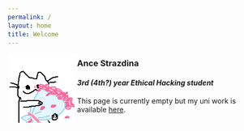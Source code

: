 ```yaml
---
permalink: /
layout: home
title: Welcome
---
```


<img align="left" src="./assets/images/placeholder.png">

### Ance Strazdina
#### *3rd (4th?) year Ethical Hacking student*
This page is currently empty but my uni work is available [here](https://antinatura.github.io/uni/).

